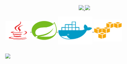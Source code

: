 

<div align="center">
  <a href="https://github.com/ortizraf">
  <img height="180em" src="https://github-readme-stats.vercel.app/api?username=ortizraf&show_icons=true&theme=merko&bg_color=50,0C3449,0C3449,09293A&include_all_commits=true&count_private=true"/>
  <img height="180em" src="https://github-readme-stats.vercel.app/api/top-langs/?username=ortizraf&layout=compact&langs_count=7&theme=merko&bg_color=50,0C3449,0C3449,09293A"/>
</div>
<div style="display: inline_block"><br>
  <img align="center" alt="Ortiz-Java" height="60" width="80" src="https://raw.githubusercontent.com/devicons/devicon/master/icons/java/java-plain.svg">
  <img align="center" alt="Ortiz-Spring" height="60" width="80" src="https://raw.githubusercontent.com/devicons/devicon/master/icons/spring/spring-original.svg">
  <img align="center" alt="Ortiz-docker" height="90" width="110" src="https://raw.githubusercontent.com/devicons/devicon/master/icons/docker/docker-plain.svg">
  <img align="center" alt="Ortiz-docker" height="70" width="90" src="https://raw.githubusercontent.com/devicons/devicon/master/icons/amazonwebservices/amazonwebservices-original.svg">
</div>
<h2 dir="auto"></h2>
<div> 
  <a href="https://www.linkedin.com/in/ortizraf" target="_blank"><img src="https://img.shields.io/badge/-LinkedIn-%230077B5?style=for-the-badge&logo=linkedin&logoColor=white" target="_blank"></a> 

 
</div>
